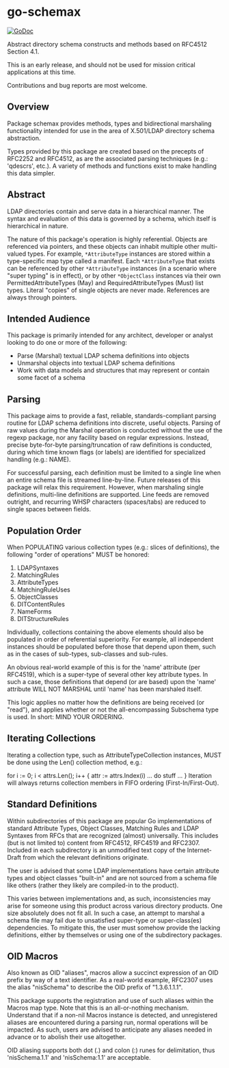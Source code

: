 # go-schemax

[![GoDoc](https://godoc.org/github.com/JesseCoretta/go-schemax?status.svg)](https://godoc.org/github.com/JesseCoretta/go-schemax)

Abstract directory schema constructs and methods based on RFC4512 Section 4.1.

This is an early release, and should not be used for mission critical applications at this time.

Contributions and bug reports are most welcome.

## Overview

Package schemax provides methods, types and bidirectional marshaling functionality intended for use in the area of X.501/LDAP directory schema abstraction.

Types provided by this package are created based on the precepts of RFC2252 and RFC4512, as are the associated parsing techniques (e.g.: 'qdescrs', etc.). A variety of methods and functions exist to make handling this data simpler.

## Abstract

LDAP directories contain and serve data in a hierarchical manner. The syntax and evaluation of this data is governed by a schema, which itself is hierarchical in nature.

The nature of this package's operation is highly referential. Objects are referenced via pointers, and these objects can inhabit multiple other multi-valued types. For example, `*AttributeType` instances are stored within a type-specific map type called a manifest. Each `*AttributeType` that exists can be referenced by other `*AttributeType` instances (in a scenario where "super typing" is in effect), or by other `*ObjectClass` instances via their own PermittedAttributeTypes (May) and RequiredAttributeTypes (Must) list types. Literal "copies" of single objects are never made. References are always through pointers.

## Intended Audience

This package is primarily intended for any architect, developer or analyst looking to do one or more of the following:

 - Parse (Marshal) textual LDAP schema definitions into objects
 - Unmarshal objects into textual LDAP schema definitions
 - Work with data models and structures that may represent or contain some facet of a schema

## Parsing

This package aims to provide a fast, reliable, standards-compliant parsing routine for LDAP schema definitions into discrete, useful objects. Parsing of raw values during the Marshal operation is conducted without the use of the regexp package, nor any facility based on regular expressions. Instead, precise byte-for-byte parsing/truncation of raw definitions is conducted, during which time known flags (or labels) are identified for specialized handling (e.g.: NAME).

For successful parsing, each definition must be limited to a single line when an entire schema file is streamed line-by-line. Future releases of this package will relax this requirement. However, when marshaling single definitions, multi-line definitions are supported. Line feeds are removed outright, and recurring WHSP characters (spaces/tabs) are reduced to single spaces between fields.

## Population Order

When POPULATING various collection types (e.g.: slices of definitions), the following "order of operations" MUST be honored:

 1. LDAPSyntaxes
 2. MatchingRules
 3. AttributeTypes
 4. MatchingRuleUses
 5. ObjectClasses
 6. DITContentRules
 7. NameForms
 8. DITStructureRules

Individually, collections containing the above elements should also be populated in order of referential superiority. For example, all independent instances should be populated before those that depend upon them, such as in the cases of sub-types, sub-classes and sub-rules.

An obvious real-world example of this is for the 'name' attribute (per RFC4519), which is a super-type of several other key attribute types. In such a case, those definitions that depend (or are based) upon the 'name' attribute WILL NOT MARSHAL until 'name' has been marshaled itself.

This logic applies no matter how the definitions are being received (or "read"), and applies whether or not the all-encompassing Subschema type is used. In short: MIND YOUR ORDERING.

## Iterating Collections

Iterating a collection type, such as AttributeTypeCollection instances, MUST be done using the Len() collection method, e.g.:

  for i := 0; i < attrs.Len(); i++ {
	attr := attrs.Index(i)
        ... do stuff ...
  }
Iteration will always returns collection members in FIFO ordering (First-In/First-Out).

## Standard Definitions

Within subdirectories of this package are popular Go implementations of standard Attribute Types, Object Classes, Matching Rules and LDAP Syntaxes from RFCs that are recognized (almost) universally. This includes (but is not limited to) content from RFC4512, RFC4519 and RFC2307. Included in each subdirectory is an unmodified text copy of the Internet-Draft from which the relevant definitions originate.

The user is advised that some LDAP implementations have certain attribute types and object classes "built-in" and are not sourced from a schema file like others (rather they likely are compiled-in to the product).

This varies between implementations and, as such, inconsistencies may arise for someone using this product across various directory products. One size absolutely does not fit all. In such a case, an attempt to marshal a schema file may fail due to unsatisfied super-type or super-class(es) dependencies. To mitigate this, the user must somehow provide the lacking definitions, either by themselves or using one of the subdirectory packages.

## OID Macros

Also known as OID "aliases", macros allow a succinct expression of an OID prefix by way of a text identifier. As a real-world example, RFC2307 uses the alias "nisSchema" to describe the OID prefix of "1.3.6.1.1.1".

This package supports the registration and use of such aliases within the Macros map type. Note that this is an all-or-nothing mechanism. Understand that if a non-nil Macros instance is detected, and unregistered aliases are encountered during a parsing run, normal operations will be impacted. As such, users are advised to anticipate any aliases needed in advance or to abolish their use altogether.

OID aliasing supports both dot (.) and colon (:) runes for delimitation, thus 'nisSchema.1.1' and 'nisSchema:1.1' are acceptable.
